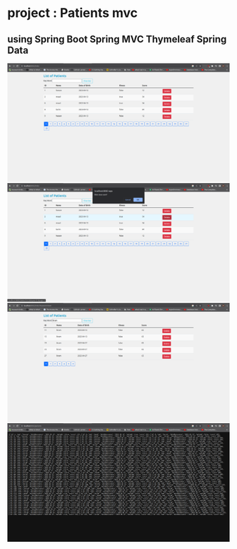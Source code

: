 <h1>project : Patients mvc </h1>
<h2>using Spring Boot Spring MVC Thymeleaf Spring Data  </h2>
<img alt="deleting patient 1" src="redmeimages/pic1.png">
<img alt="deleting patient 2" src="redmeimages/pic2.png">
<img alt="deleting patient 3" src="redmeimages/pic3.png">
<img alt="using request body to get json file  " src="redmeimages/pic4.png">